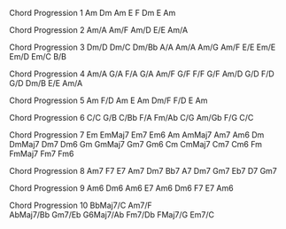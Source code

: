 Chord Progression 1
Am	Dm	Am	E
F	Dm	E	Am

Chord Progression 2
Am/A	Am/F	Am/D	E/E	Am/A

Chord Progression 3
Dm/D	Dm/C	Dm/Bb	A/A
Am/A	Am/G	Am/F	E/E
Em/E	Em/D	Em/C	B/B

Chord Progression 4
Am/A	G/A	F/A	G/A
Am/F	G/F	F/F	G/F
Am/D	G/D	F/D	G/D
Dm/B	E/E	Am/A

Chord Progression 5
Am	F/D	Am	E
Am	Dm/F	F/D	E	Am

Chord Progression 6
C/C	G/B	C/Bb	F/A	
Fm/Ab	C/G	Am/Gb	F/G	C/C

Chord Progression 7
Em	EmMaj7	Em7	Em6
Am	AmMaj7	Am7	Am6
Dm	DmMaj7	Dm7	Dm6
Gm	GmMaj7	Gm7	Gm6
Cm	CmMaj7	Cm7	Cm6
Fm	FmMaj7	Fm7	Fm6

Chord Progression 8
Am7	F7	E7	Am7
Dm7	Bb7	A7	Dm7
Gm7	Eb7	D7	Gm7

Chord Progression 9
Am6	Dm6	Am6	E7
Am6	Dm6	F7	E7	Am6

Chord Progression 10
BbMaj7/C	Am7/F	
AbMaj7/Bb	Gm7/Eb
G6Maj7/Ab	Fm7/Db
FMaj7/G		Em7/C



